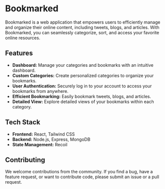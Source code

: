 # Bookmarked

Bookmarked is a web application that empowers users to efficiently manage and organize their online content, including tweets, blogs, and articles. With Bookmarked, you can seamlessly categorize, sort, and access your favorite online resources.

## Features

- **Dashboard:** Manage your categories and bookmarks with an intuitive dashboard.
- **Custom Categories:** Create personalized categories to organize your bookmarks.
- **User Authentication:** Securely log in to your account to access your bookmarks from anywhere.
- **Efficient Bookmarking:** Easily bookmark tweets, blogs, and articles.
- **Detailed View:** Explore detailed views of your bookmarks within each category.

## Tech Stack

- **Frontend:** React, Tailwind CSS
- **Backend:** Node.js, Express, MongoDB
- **State Management:** Recoil

## Contributing

We welcome contributions from the community. If you find a bug, have a feature request, or want to contribute code, please submit an issue or a pull request.